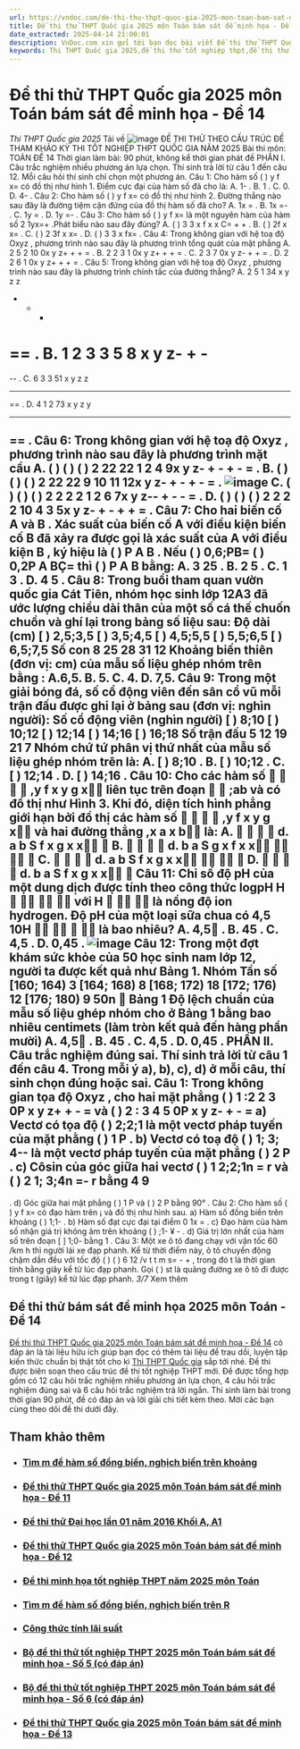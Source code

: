 ```yaml
---
url: https://vndoc.com/de-thi-thu-thpt-quoc-gia-2025-mon-toan-bam-sat-de-minh-hoa-de-14-334261
title: Đề thi thử THPT Quốc gia 2025 môn Toán bám sát đề minh họa - Đề 14 - Thi THPT Quốc gia 2025 - VnDoc.com
date_extracted: 2025-04-14 21:00:01
description: VnDoc.com xin gửi tới bạn đọc bài viết Đề thi thử THPT Quốc gia 2025 môn Toán bám sát đề minh họa - Đề 14 để bạn đọc cùng tham khảo nhé.
keywords: Thi THPT Quốc gia 2025,đề thi thử tốt nghiệp thpt,đề thi thử thpt môn toán,toán lớp 12,đề thi thử tốt nghiệp môn toán,đề thi thử tốt nghiệp thpt môn toán,Đề thi thử THPT Quốc gia năm 2025 môn toán,Đề thi thử THPT Quốc gia năm 2025,Đề thi thử THPT Quốc gia môn toán,Đề thi thử THPT Quốc gia 2025 môn Toán bám sát đề minh họa,đề thi thử bám sát đề minh họa 2025 môn toán,đề thi thử bám sát đề minh họa 2025
---
```


# Đề thi thử THPT Quốc gia 2025 môn Toán bám sát đề minh họa - Đề 14
 _Thi THPT Quốc gia 2025_
Tải về
![image](https://i.vdoc.vn/data/pdf/2025/01/03/de-thi-thu-thpt-quoc-gia-2025-mon-toan-bam-sat-de-minh-hoa-de-14/bg1.png)
ĐỀ THI THỬ
THEO CẤU TRÚC ĐỀ THAM KHẢO
KỲ THI TỐT NGHIỆP THPT QUỐC GIA NĂM 2025
Bài thi môn: TOÁN
ĐỀ 14 
Thời gian làm bài: 90 phút, không kể thời gian phát đề
PHẦN I. Câu trắc nghiệm nhiều phương án lựa chọn. Thí sinh trả lời từ câu 1 đến câu 12. Mỗi câu hỏi 
thí sinh chỉ chọn một phương án.
Câu 1: Cho hàm số
\( \)
y f x=
có đồ thị như hình 1. Điểm cực đại của hàm số đã cho là:
A.
1-
.  B. 
1
.  C. 0\.  D. 
4-
.
Câu 2: Cho hàm số
\( \)
y f x=
có đồ thị như hình 2. Đường thẳng nào sau đây là đường tiệm cận đứng của 
đồ thị hàm số đã cho?
A.
1x =
.  B. 
1x =-
.  C. 
1y =
.  D. 
1y =-
.
Câu 3: Cho hàm số
\( \)
y f x=
là một nguyên hàm của hàm số
2
1yx=+
.Phát biểu nào sau đây đúng?
A.
\( \)
3
3
x
f x x C= + +
.  B. 
\( \)
2f x x=
.  C. 
\( \)
2
3f x x=
.  D. 
\( \)
3
3
x
fx=
.
Câu 4: Trong không gian với hệ toạ độ
Oxyz
, phương trình nào sau đây là phương trình tổng quát của 
mặt phẳng
A.
2
5 2 10 0x y z+ + + =
.  B. 
2
2 3 1 0x y z+ + + =
.
C.
2 3 7 0x y z- + + =
.  D. 
2
2 6 1 0x y z+ + + =
.
Câu 5: Trong không gian với hệ toạ độ
Oxyz
, phương trình nào sau đây là phương trình chính tắc của 
đường thẳng? 
A.
2 5 1
34
x y z
z
+ - -
==
.  B. 
1 2 3
3 5 8
x y z- + -
==
\--
.
C.
6 3 3
51
x y z
z
- - -
==
.  D. 
4 1 2
73
x y z
y
- - -
==
.
Câu 6: Trong không gian với hệ toạ độ
Oxyz
, phương trình nào sau đây là phương trình mặt cầu 
A.
\( \)
\( \) \( \)
2
22
22
1 2 4 9x y z- + - + - =
.  B. 
\( \)
\( \)
\( \)
2
22
22
9 10 11 12x y z- + - + - =
.
![image](https://i.vdoc.vn/data/pdf/2025/01/03/de-thi-thu-thpt-quoc-gia-2025-mon-toan-bam-sat-de-minh-hoa-de-14/bg2.png)
C.
\( \) \( \) \( \)
2 2 2
2
1 2 6 7x y z-- + - - =
.  D. 
\( \) \( \) \( \)
2 2 2
2
10 4 3 5x y z- + - + + =
.
Câu 7: Cho hai biến cố
A
và
B
. Xác suất của biến cố
A
với điều kiện biến cố
B
đã xảy ra được gọi là xác
suất của 
A
với điều kiện
B
, ký hiệu là
\( \)
P A B
. Nếu
\( \)
0,6;PB=
\( \)
0,2P A BÇ=
thì
\( \)
P A B
bằng:
A.
3
25
.  B.
2
5
.  C.
1
3
.  D.
4
5
.
Câu 8: Trong buổi tham quan vườn quốc gia Cát Tiên, nhóm học sinh lớp 12A3 đã ước lượng chiều dài thân 
của một số cá thế chuốn chuồn và ghí lại trong bảng số liệu sau:
Độ dài \(cm\) 
\[ \)
2,5;3,5
\[ \)
3,5;4,5
\[ \)
4,5;5,5
\[ \)
5,5;6,5
\[ \)
6,5;7,5
Số con
8
25
28
31
12
Khoảng biến thiên \(đơn vị: cm\) của mẫu số liệu ghép nhóm trên bằng :
A.6,5.  B. 5\.  C. 4\.  D. 7,5.
Câu 9: Trong một giải bóng đá, số cổ động viên đến sân cổ vũ mỗi trận đấu được ghi lại ở bảng sau \(đơn vị: 
nghìn người\): 
Số cổ động viên
\(nghìn người\)
\[ \)
8;10
\[ \)
10;12
\[ \)
12;14
\[ \)
14;16
\[ \)
16;18
Số trận đấu
5
12
19
21
7
Nhóm chứ tứ phân vị thứ nhất của mẫu số liệu ghép nhóm trên là:
A.
\[ \)
8;10
.  B.
\[ \)
10;12
.  C.
\[ \)
12;14
. D.
\[ \)
14;16
.
Câu 10: Cho các hàm số
   
,y f x y g x
liên tục trên đoạn
 
;ab
và có đồ thị như Hình 3. 
Khi đó, diện tích hình phẳng giới hạn bởi đồ thị các hàm số
   
,y f x y g x
và hai đường
thẳng 
,x a x b
là:
A.
   
d.
a
b
S f x g x x

B. 
   
d.
b
a
S g x f x x



C.
   
d.
a
b
S f x g x x



D. 
   
d.
b
a
S f x g x x

Câu 11: Chỉ số độ
pH
của một dung dịch được tính theo công thức 
logpH H




với 
H



là nồng độ
ion hydrogen. Độ
pH
của một loại sữa chua có
4,5
10H




là bao nhiêu?
A.
4,5
.  B. 
45
.  C. 
4,5
. D. 
0,45
.
![image](https://i.vdoc.vn/data/pdf/2025/01/03/de-thi-thu-thpt-quoc-gia-2025-mon-toan-bam-sat-de-minh-hoa-de-14/bg3.png)
Câu 12: Trong một đợt khám sức khỏe của 50 học sinh nam lớp 12, người ta được kết quả như Bảng 1. 
Nhóm
Tần số
\[160; 164\)
3
\[164; 168\)
8
\[168; 172\)
18
\[172; 176\)
12
\[176; 180\)
9
50n 
Bảng 1
Độ lệch chuẩn của mẫu số liệu ghép nhóm cho ở Bảng 1 bằng bao nhiêu centimets \(làm tròn kết 
quả đến hàng phần mười\)
A.
4,5
.  B. 
45
.  C. 
4,5
. D. 
0,45
.
PHẦN II. Câu trắc nghiệm đúng sai. Thí sinh trả lời từ câu 1 đến câu 4. Trong mỗi ý a\), b\), c\), d\) ở mỗi 
câu, thí sinh chọn đúng hoặc sai.
Câu 1: Trong  không  gian  tọa  độ
Oxyz
,  cho  hai  mặt  phẳng
\( \)
1
:2 2 3 0P x y z+ + - =
và
\( \)
2
: 3 4 5 0P x y z- + - =
a\) Vectơ có tọa độ
\( \)
2;2;1
là một vectơ pháp tuyến của mặt phằng
\( \)
1
P
.
b\) Vectơ có toạ độ
\( \)
1; 3; 4\--
là một vectơ pháp tuyến của mặt phẳng
\( \)
2
P
.
c\) Côsin của góc giữa hai vectơ 
\( \)
1
2;2;1n =
r
và
\( \)
2
1; 3;4n =-
r
bằng
4
9
-
.
d\) Góc giữa hai mặt phẳng 
\( \)
1
P
và
\( \)
2
P
bằng
90°
.
Câu 2: Cho hàm số
\( \)
y f x=
có đạo hàm trên
¡
và đồ thị như hình sau.
a\) Hàm số đồng biến trên khoảng 
\( \)
1;1-
.
b\) Hàm số đạt cực đại tại điểm 
0
1x =
.
c\) Đạo hàm của hàm số nhận giá trị không âm trên khoảng 
\( \)
;1- ¥ -
.
d\) Giá trị lớn nhất của hàm số trên đoạn 
\[ \]
1;0-
bằng
1
.
Câu 3: Một xe ô tô đang chạy với vận tốc 
60
/km h
thì người lái xe đạp phanh. Kể từ thời điểm này, ô
tô chuyển  động chậm dần  đều với  tốc  độ
\( \) \( \)
6 12 /v t t m s= - +
,  trong  đó
t
là thời gian tính
bằng giây kể từ lúc đạp phanh. Gọi 
\( \)
st
là quãng đường xe ô tô đi được trong
t
\(giây\) kể từ lúc
đạp phanh. 
_3/7_ Xem thêm
## Đề thi thử bám sát đề minh họa 2025 môn Toán - Đề 14
[Đề thi thử THPT Quốc gia 2025 môn Toán bám sát đề minh họa - Đề 14](<https://vndoc.com/de-thi-thu-thpt-quoc-gia-2025-mon-toan-bam-sat-de-minh-hoa-de-14-334261>) có đáp án là tài liệu hữu ích giúp bạn đọc có thêm tài liệu để trau dồi, luyện tập kiến thức chuẩn bị thật tốt cho kì [Thi THPT Quốc gia](<https://vndoc.com/thi-thpt-quoc-gia>) sắp tới nhé.
Đề thi được biên soạn theo cấu trúc đề thi tốt nghiệp THPT mới. Đề được tổng hợp gồm có 12 câu hỏi trắc nghiệm nhiều phương án lựa chọn, 4 câu hỏi trắc nghiệm đúng sai và 6 câu hỏi trắc nghiệm trả lời ngắn. Thí sinh làm bài trong thời gian 90 phút, đề có đáp án và lời giải chi tiết kèm theo. Mời các bạn cùng theo dõi đề thi dưới đây.
## Tham khảo thêm
  * ### [Tìm m để hàm số đồng biến, nghịch biến trên khoảng](</tim-m-de-ham-so-dong-bien-nghich-bien-tren-khoang-205717> "Tìm m để hàm số đồng biến, nghịch biến trên khoảng")
  * ### [Đề thi thử THPT Quốc gia 2025 môn Toán bám sát đề minh họa - Đề 11](</de-thi-thu-thpt-quoc-gia-2025-mon-toan-bam-sat-de-minh-hoa-de-11-334235> "Đề thi thử THPT Quốc gia 2025 môn Toán bám sát đề minh họa - Đề 11")
  * ### [Đề thi thử Đại học lần 01 năm 2016 Khối A, A1](</de-thi-thu-dai-hoc-lan-01-nam-2015-khoi-a-a1-84483> "Đề thi thử Đại học lần 01 năm 2016 Khối A, A1")
  * ### [Đề thi thử THPT Quốc gia 2025 môn Toán bám sát đề minh họa - Đề 12](</de-thi-thu-thpt-quoc-gia-2025-mon-toan-bam-sat-de-minh-hoa-de-12-334237> "Đề thi thử THPT Quốc gia 2025 môn Toán bám sát đề minh họa - Đề 12")
  * ### [Đề thi minh họa tốt nghiệp THPT năm 2025 môn Toán](</de-thi-minh-hoa-tot-nghiep-thpt-nam-2025-mon-toan-339835> "Đề thi minh họa tốt nghiệp THPT năm 2025 môn Toán ")
  * ### [Tìm m để hàm số đồng biến, nghịch biến trên R](</tim-m-de-ham-so-dong-bien-nghich-bien-tren-r-205707> "Tìm m để hàm số đồng biến, nghịch biến trên R")
  * ### [Công thức tính lãi suất](</cong-thuc-tinh-lai-suat-206515> "Công thức tính lãi suất")
  * ### [Bộ đề thi thử tốt nghiệp THPT 2025 môn Toán bám sát đề minh họa - Số 5 \(có đáp án\)](</bo-de-thi-thu-tot-nghiep-thpt-2025-mon-toan-bam-sat-de-minh-hoa-so-5-338280> "Bộ đề thi thử tốt nghiệp THPT 2025 môn Toán bám sát đề minh họa - Số 5 \(có đáp án\)")
  * ### [Bộ đề thi thử tốt nghiệp THPT 2025 môn Toán bám sát đề minh họa - Số 6 \(có đáp án\)](</bo-de-thi-thu-tot-nghiep-thpt-2025-mon-toan-bam-sat-de-minh-hoa-so-6-co-dap-an-338283> "Bộ đề thi thử tốt nghiệp THPT 2025 môn Toán bám sát đề minh họa - Số 6 \(có đáp án\)")
  * ### [Đề thi thử THPT Quốc gia 2025 môn Toán bám sát đề minh họa - Đề 13](</de-thi-thu-thpt-quoc-gia-2025-mon-toan-bam-sat-de-minh-hoa-de-13-334242> "Đề thi thử THPT Quốc gia 2025 môn Toán bám sát đề minh họa - Đề 13")

